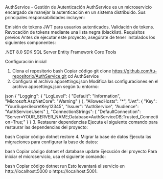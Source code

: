 AuthService - Gestión de Autenticación
AuthService es un microservicio encargado de manejar la autenticación en un sistema distribuido. Sus principales responsabilidades incluyen:

Emisión de tokens JWT para usuarios autenticados.
Validación de tokens.
Revocación de tokens mediante una lista negra (blacklist).
Requisitos previos
Antes de ejecutar este proyecto, asegúrate de tener instalados los siguientes componentes:

.NET 8.0 SDK
SQL Server
Entity Framework Core Tools

Configuración inicial
1. Clona el repositorio
bash
Copiar código
git clone https://github.com/tu-repositorio/AuthService.git
cd AuthService
2. Configura el archivo appsettings.json
Modifica las configuraciones en el archivo appsettings.json según tu entorno:

json
{
  "Logging": {
    "LogLevel": {
      "Default": "Information",
      "Microsoft.AspNetCore": "Warning"
    }
  },
  "AllowedHosts": "*",
  "Jwt": {
    "Key": "YourSuperSecretKey12345",
    "Issuer": "AuthService",
    "Audience": "AuthServiceUsers"
  },
  "ConnectionStrings": {
    "DefaultConnection": "Server=YOUR_SERVER_NAME;Database=AuthServiceDB;Trusted_Connection=True;"
  }
}
3. Restaurar dependencias
Ejecuta el siguiente comando para restaurar las dependencias del proyecto:

bash
Copiar código
dotnet restore
4. Migrar la base de datos
Ejecuta las migraciones para configurar la base de datos:

bash
Copiar código
dotnet ef database update
Ejecución del proyecto
Para iniciar el microservicio, usa el siguiente comando:

bash
Copiar código
dotnet run
Esto levantará el servicio en http://localhost:5000 o https://localhost:5001.